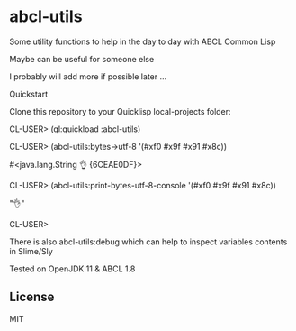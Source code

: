 # abcl-utils

Some utility functions to help in the day to day with ABCL Common Lisp

Maybe can be useful for someone else

I probably will add more if possible later ...


Quickstart

Clone this repository to your Quicklisp local-projects folder:

CL-USER> (ql:quickload :abcl-utils)

CL-USER> (abcl-utils:bytes->utf-8 '(#xf0 #x9f #x91 #x8c))

#<java.lang.String 👌 {6CEAE0DF}>

CL-USER> (abcl-utils:print-bytes-utf-8-console '(#xf0 #x9f #x91 #x8c))

"👌"

CL-USER>

There is also abcl-utils:debug which can help to inspect variables contents in Slime/Sly

Tested on OpenJDK 11 & ABCL 1.8

## License

MIT
